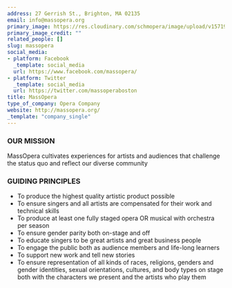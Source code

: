 ```yaml
---
address: 27 Gerrish St., Brighton, MA 02135
email: info@massopera.org
primary_image: https://res.cloudinary.com/schmopera/image/upload/v1571943210/media/2019/10/Logo-MassOpera_idmdmh.png
primary_image_credit: ""
related_people: []
slug: massopera
social_media:
- platform: Facebook
  _template: social_media
  url: https://www.facebook.com/massopera/
- platform: Twitter
  _template: social_media
  url: https://twitter.com/massoperaboston
title: MassOpera
type_of_company: Opera Company
website: http://massopera.org/
_template: "company_single"
---
```

### OUR MISSION

MassOpera cultivates experiences for artists and audiences that challenge the status quo and reflect our diverse community

### GUIDING PRINCIPLES

* To produce the highest quality artistic product possible
* To ensure singers and all artists are compensated for their work and technical skills
* To produce at least one fully staged opera OR musical with orchestra per season
* To ensure gender parity both on-stage and off
* To educate singers to be great artists and great business people
* To engage the public both as audience members and life-long learners
* To support new work and tell new stories
* To ensure representation of all kinds of races, religions, genders and gender identities, sexual orientations, cultures, and body types on stage both with the characters we present and the artists who play them